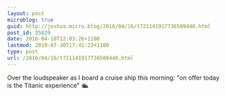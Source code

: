 ```yaml
---
layout: post
microblog: true
guid: http://joshua.micro.blog/2016/04/16/t721141917736509440.html
post_id: 35829
date: 2016-04-16T12:03:26+1100
lastmod: 2019-07-30T17:41:23+1100
type: post
url: /2016/04/16/t721141917736509440.html
---
```

Over the loudspeaker as I board a cruise ship this morning: "on offer today is the Titanic experience" 🛳
